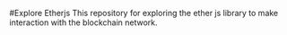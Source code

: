 #Explore Etherjs
This repository for exploring the ether js library to make interaction with the blockchain network.